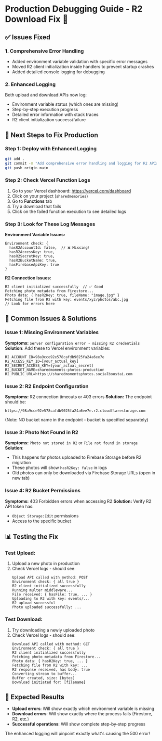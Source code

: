 # Production Debugging Guide - R2 Download Fix 🔧

## ✅ Issues Fixed

### 1. **Comprehensive Error Handling**
- Added environment variable validation with specific error messages
- Moved R2 client initialization inside handlers to prevent startup crashes
- Added detailed console logging for debugging

### 2. **Enhanced Logging**
Both upload and download APIs now log:
- Environment variable status (which ones are missing)
- Step-by-step execution progress
- Detailed error information with stack traces
- R2 client initialization success/failure

## 🚀 Next Steps to Fix Production

### Step 1: Deploy with Enhanced Logging
```bash
git add .
git commit -m "Add comprehensive error handling and logging for R2 APIs"
git push origin main
```

### Step 2: Check Vercel Function Logs
1. Go to your Vercel dashboard: https://vercel.com/dashboard
2. Click on your project (`sharedmemories`)
3. Go to **Functions** tab
4. Try a download that fails
5. Click on the failed function execution to see detailed logs

### Step 3: Look for These Log Messages

**Environment Variable Issues:**
```
Environment check: {
  hasR2AccountId: false,  // ❌ Missing!
  hasR2AccessKey: true,
  hasR2SecretKey: true,
  hasR2BucketName: true,
  hasFirebaseApiKey: true
}
```

**R2 Connection Issues:**
```
R2 client initialized successfully  // ✅ Good
Fetching photo metadata from Firestore...
Photo data: { hasR2Key: true, fileName: "image.jpg" }
Fetching file from R2 with key: events/xyz/photos/abc.jpg
// Look for errors here
```

## 🔧 Common Issues & Solutions

### Issue 1: Missing Environment Variables
**Symptoms:** `Server configuration error - missing R2 credentials`
**Solution:** Add these to Vercel environment variables:
```
R2_ACCOUNT_ID=98a9cce92e578cafdb9025fa24a6ee7e
R2_ACCESS_KEY_ID=[your_actual_key]
R2_SECRET_ACCESS_KEY=[your_actual_secret]
R2_BUCKET_NAME=sharedmoments-photos-production
R2_PUBLIC_URL=https://sharedmomentsphotos.socialboostai.com
```

### Issue 2: R2 Endpoint Configuration
**Symptoms:** R2 connection timeouts or 403 errors
**Solution:** The endpoint should be:
```
https://98a9cce92e578cafdb9025fa24a6ee7e.r2.cloudflarestorage.com
```
(Note: NO bucket name in the endpoint - bucket is specified separately)

### Issue 3: Photo Not Found in R2
**Symptoms:** `Photo not stored in R2` or `File not found in storage`
**Solution:** 
- This happens for photos uploaded to Firebase Storage before R2 migration
- These photos will show `hasR2Key: false` in logs
- Old photos can only be downloaded via Firebase Storage URLs (open in new tab)

### Issue 4: R2 Bucket Permissions
**Symptoms:** 403 Forbidden errors when accessing R2
**Solution:** Verify R2 API token has:
- `Object Storage:Edit` permissions
- Access to the specific bucket

## 📊 Testing the Fix

### Test Upload:
1. Upload a new photo in production
2. Check Vercel logs - should see:
   ```
   Upload API called with method: POST
   Environment check: { all true }
   R2 client initialized successfully
   Running multer middleware...
   File received: { hasFile: true, ... }
   Uploading to R2 with key: events/...
   R2 upload successful
   Photo uploaded successfully: ...
   ```

### Test Download:
1. Try downloading a newly uploaded photo
2. Check Vercel logs - should see:
   ```
   Download API called with method: GET
   Environment check: { all true }
   R2 client initialized successfully
   Fetching photo metadata from Firestore...
   Photo data: { hasR2Key: true, ... }
   Fetching file from R2 with key: ...
   R2 response received, has body: true
   Converting stream to buffer...
   Buffer created, size: [bytes]
   Download initiated for: [filename]
   ```

## 🎯 Expected Results

- **Upload errors**: Will show exactly which environment variable is missing
- **Download errors**: Will show exactly where the process fails (Firestore, R2, etc.)
- **Successful operations**: Will show complete step-by-step progress

The enhanced logging will pinpoint exactly what's causing the 500 error!

